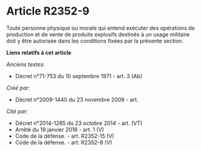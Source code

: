 # Article R2352-9

Toute personne physique ou morale qui entend exécuter des opérations de production et de vente de produits explosifs destinés
à un usage militaire doit y être autorisée dans les conditions fixées par la présente section.

**Liens relatifs à cet article**

_Anciens textes_:

  - Décret n°71-753 du 10 septembre 1971 - art. 3 (Ab)

_Créé par_:

  - Décret n°2009-1440 du 23 novembre 2009 - art.

_Cité par_:

  - Décret n°2014-1285 du 23 octobre 2014 - art. (VT)
  - Arrêté du 19 janvier 2018 - art. 1 (V)
  - Code de la défense. - art. R2352-15 (V)
  - Code de la défense. - art. R2352-8 (V)
